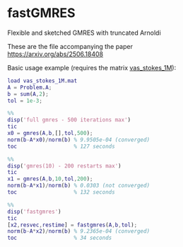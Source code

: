 # fastGMRES
Flexible and sketched GMRES with truncated Arnoldi

These are the file accompanying the paper https://arxiv.org/abs/2506.18408

Basic usage example (requires the matrix [vas_stokes_1M](https://sparse.tamu.edu/VLSI/vas_stokes_1M)):

```Matlab
load vas_stokes_1M.mat
A = Problem.A;
b = sum(A,2);
tol = 1e-3;

%%
disp('full gmres - 500 iterations max')
tic
x0 = gmres(A,b,[],tol,500);
norm(b-A*x0)/norm(b) % 9.9505e-04 (converged)
toc                  % 127 seconds

%%
disp('gmres(10) - 200 restarts max')
tic
x1 = gmres(A,b,10,tol,200);
norm(b-A*x1)/norm(b) % 0.0303 (not converged)
toc                  % 132 seconds

%%
disp('fastgmres')
tic
[x2,resvec,restime] = fastgmres(A,b,tol);
norm(b-A*x2)/norm(b) % 9.2365e-04 (converged)
toc                  % 34 seconds
```
